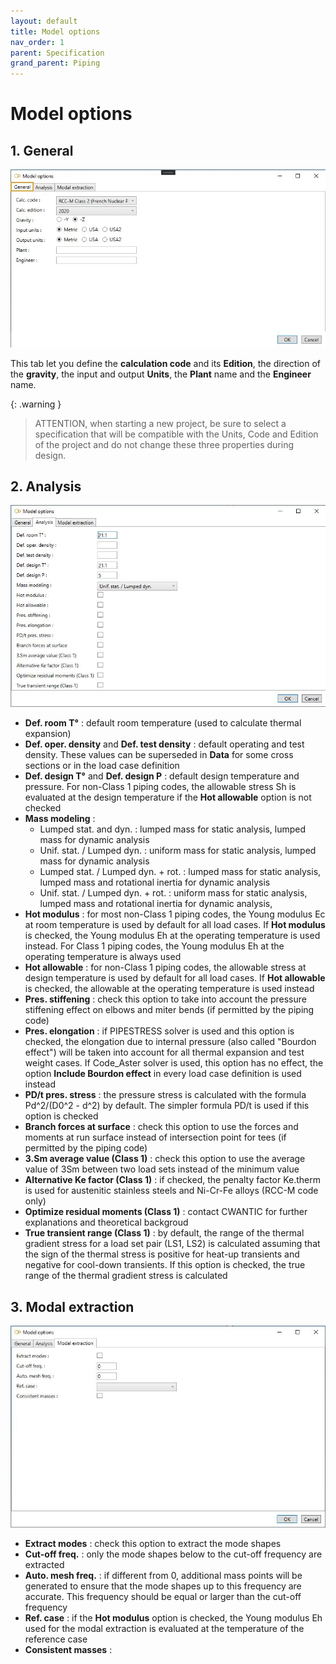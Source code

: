 ```yaml
---
layout: default
title: Model options
nav_order: 1
parent: Specification
grand_parent: Piping
---
```


# Model options

## 1. General

![Image](../../Images/Options1.jpg)

This tab let you define the **calculation code** and its **Edition**, the direction of the **gravity**, the input and output **Units**, the **Plant** name and the **Engineer** name.

{: .warning }
> ATTENTION, when starting a new project, be sure to select a specification that will be compatible with the Units, Code and Edition of the project and do not change these three properties during design.


## 2. Analysis

![Image](../../Images/Options2.jpg)

- **Def. room T°** : default room temperature (used to calculate thermal expansion)
- **Def. oper. density** and **Def. test density** : default operating and test density. These values can be superseded in **Data** for some cross sections or in the load case definition
- **Def. design T°** and **Def. design P** : default design temperature and pressure. For non-Class 1 piping codes, the allowable stress Sh is evaluated at the design temperature if the **Hot allowable** option is not checked
- **Mass modeling** :
    - Lumped stat. and dyn. : lumped mass for static analysis, lumped mass for dynamic analysis
    - Unif. stat. / Lumped dyn. : uniform mass for static analysis, lumped mass for dynamic analysis
    - Lumped stat. / Lumped dyn. + rot. : lumped mass for static analysis, lumped mass and rotational inertia for dynamic analysis
    - Unif. stat. / Lumped dyn. + rot. : uniform mass for static analysis, lumped mass and rotational inertia for dynamic analysis,
- **Hot modulus** : for most non-Class 1 piping codes, the Young modulus Ec at room temperature is used by default for all load cases. If **Hot modulus** is checked, the Young modulus Eh at the operating temperature is used instead. For Class 1 piping codes, the Young modulus Eh at the operating temperature is always used
- **Hot allowable** : for non-Class 1 piping codes, the allowable stress at design temperature is used by default for all load cases. If **Hot allowable** is checked, the allowable at the operating temperature is used instead
- **Pres. stiffening** : check this option to take into account the pressure stiffening effect on elbows and miter bends (if permitted by the piping code) 
- **Pres. elongation** : if PIPESTRESS solver is used and this option is checked, the elongation due to internal pressure (also called "Bourdon effect") will be taken into account for all thermal expansion and test weight cases. If Code_Aster solver is used, this option has no effect, the option **Include Bourdon effect** in every load case definition is used instead
- **PD/t pres. stress** : the pressure stress is calculated with the formula Pd^2/(D0^2 - d^2) by default. The simpler formula PD/t is used if this option is checked 
- **Branch forces at surface** : check this option to use the forces and moments at run surface instead of intersection point for tees (if permitted by the piping code)
- **3.Sm average value (Class 1)** : check this option to use the average value of 3Sm between two load sets instead of the minimum value
- **Alternative Ke factor (Class 1)** : if checked, the penalty factor Ke.therm is used for austenitic stainless steels and Ni-Cr-Fe alloys (RCC-M code only)
- **Optimize residual moments (Class 1)** : contact CWANTIC for further explanations and theoretical backgroud
- **True transient range (Class 1)** : by default, the range of the thermal gradient stress for a load set pair (LS1, LS2) is calculated assuming that the sign of the thermal stress is positive for heat-up transients and negative for cool-down transients. If this option is checked, the true range of the thermal gradient stress is calculated

## 3. Modal extraction

![Image](../../Images/Options3.jpg)

- **Extract modes** : check this option to extract the mode shapes
- **Cut-off freq.** : only the mode shapes below to the cut-off frequency are extracted 
- **Auto. mesh freq.** : if different from 0, additional mass points will be generated to ensure that the mode shapes up to this frequency are accurate. This frequency should be equal or larger than the cut-off frequency
- **Ref. case** : if the **Hot modulus** option is checked, the Young modulus Eh used for the modal extraction is evaluated at the temperature of the reference case
- **Consistent masses** : 